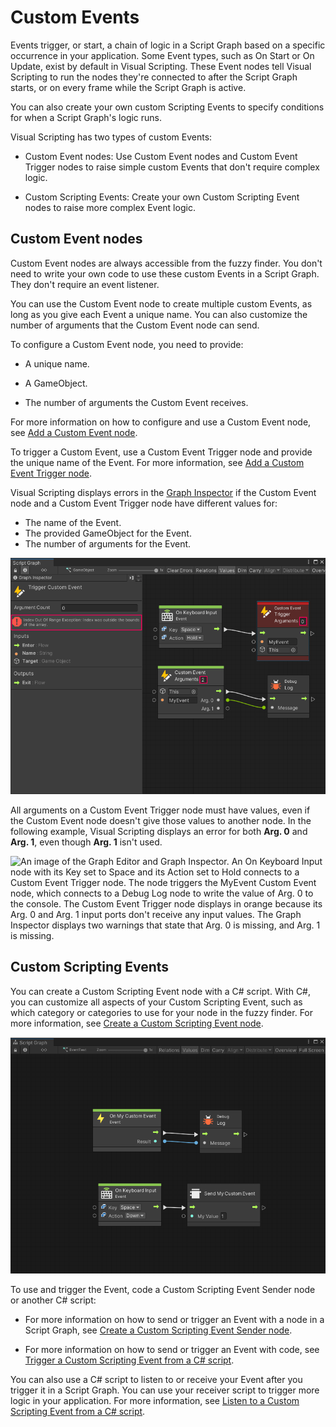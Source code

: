 ﻿# Custom Events

Events trigger, or start, a chain of logic in a Script Graph based on a specific occurrence in your application. Some Event types, such as On Start or On Update, exist by default in Visual Scripting. These Event nodes tell Visual Scripting to run the nodes they're connected to after the Script Graph starts, or on every frame while the Script Graph is active. 

You can also create your own custom Scripting Events to specify conditions for when a Script Graph's logic runs. 

Visual Scripting has two types of custom Events: 

- Custom Event nodes: Use Custom Event nodes and Custom Event Trigger nodes to raise simple custom Events that don't require complex logic. 

- Custom Scripting Events: Create your own Custom Scripting Event nodes to raise more complex Event logic. 


## Custom Event nodes

Custom Event nodes are always accessible from the fuzzy finder. You don't need to write your own code to use these custom Events in a Script Graph. They don't require an event listener. 

You can use the Custom Event node to create multiple custom Events, as long as you give each Event a unique name. You can also customize the number of arguments that the Custom Event node can send. 

To configure a Custom Event node, you need to provide: 

- A unique name. 

- A GameObject. 

- The number of arguments the Custom Event receives. 

For more information on how to configure and use a Custom Event node, see [Add a Custom Event node](vs-add-custom-event-node.md).

To trigger a Custom Event, use a Custom Event Trigger node and provide the unique name of the Event. For more information, see [Add a Custom Event Trigger node](vs-add-custom-event-node-trigger.md).

Visual Scripting displays errors in the [Graph Inspector](vs-interface-overview.md#the-graph-inspector) if the Custom Event node and a Custom Event Trigger node have different values for: 

- The name of the Event.
- The provided GameObject for the Event. 
- The number of arguments for the Event. 

![An image of the Graph Editor and Graph Inspector. An On Keyboard Input node with its Key set to Space and its Action set to Hold connects to a Custom Event Trigger node. The node triggers the MyEvent Custom Event node, which connects to a Debug Log node to write the value of Arg. 0 to the console. The Custom Event Trigger node displays in red, because its Arguments field is set to 0, while the Custom Event node has its Arguments set to 2. The Graph Inspector displays an Index out of Range Exception error.](images/vs-events-custom-event-trigger-node-error-2.png)

All arguments on a Custom Event Trigger node must have values, even if the Custom Event node doesn't give those values to another node. In the following example, Visual Scripting displays an error for both **Arg. 0** and **Arg. 1**, even though **Arg. 1** isn't used.

![An image of the Graph Editor and Graph Inspector. An On Keyboard Input node with its Key set to Space and its Action set to Hold connects to a Custom Event Trigger node. The node triggers the MyEvent Custom Event node, which connects to a Debug Log node to write the value of Arg. 0 to the console. The Custom Event Trigger node displays in orange because its Arg. 0 and Arg. 1 input ports don't receive any input values. The Graph Inspector displays two warnings that state that Arg. 0 is missing, and Arg. 1 is missing.](images/vs-events-custom-event-trigger-node-error.png)


## Custom Scripting Events

You can create a Custom Scripting Event node with a C# script. With C#, you can customize all aspects of your Custom Scripting Event, such as which category or categories to use for your node in the fuzzy finder. For more information, see [Create a Custom Scripting Event node](vs-create-own-custom-event-node.md).

![An image of the Graph Editor, that displays a Custom Scripting Event node and a Custom Scripting Event Sender node. An On Keyboard Input node with its Key set to Space and its Action set to Down connects to the Send My Custom Event node. When a user presses the Spacebar, the graph triggers the Send My Custom Event node, which triggers the On My Custom Event node. The On My Custom Event node connects to a Debug Log node, which logs the Result to the console.](images/vs-custom-event-nodes-example.png)

To use and trigger the Event, code a Custom Scripting Event Sender node or another C# script: 

- For more information on how to send or trigger an Event with a node in a Script Graph, see [Create a Custom Scripting Event Sender node](vs-create-own-custom-event-send-node.md). 

- For more information on how to send or trigger an Event with code, see [Trigger a Custom Scripting Event from a C# script](vs-create-own-custom-event-node-trigger-code.md).

You can also use a C# script to listen to or receive your Event after you trigger it in a Script Graph. You can use your receiver script to trigger more logic in your application. For more information, see [Listen to a Custom Scripting Event from a C# script](vs-create-own-custom-Event-listen-code.md).
